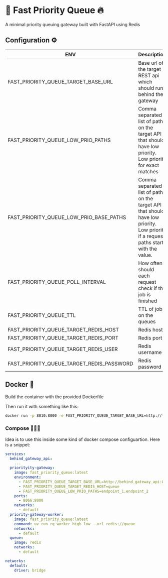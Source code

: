 # 🚀 Fast Priority Queue 🔥

A minimal priority queuing gateway built with FastAPI using Redis

## Configuration ⚙️

| ENV                                       | Description                                                                                                                           | Required | Default   |
|-------------------------------------------|---------------------------------------------------------------------------------------------------------------------------------------|----------|-----------|
| FAST_PRIORITY_QUEUE_TARGET_BASE_URL       | Base url of the target REST api which should run behind the gateway                                                                   | x        |           |
| FAST_PRIORITY_QUEUE_LOW_PRIO_PATHS        | Comma separated list of paths on the target API that should have low priority. Low priority for exact matches                         |          | None      |
| FAST_PRIORITY_QUEUE_LOW_PRIO_BASE_PATHS   | Comma separated list of paths on the target API that should have low priority. Low priority if a request paths starts with the value. |          | None      |
| FAST_PRIORITY_QUEUE_POLL_INTERVAL         | How often should each request check if the job is finished                                                                            |          | 1.0       |
| FAST_PRIORITY_QUEUE_TTL                   | TTL of jobs on the queues                                                                                                             |          | 300       |
| FAST_PRIORITY_QUEUE_TARGET_REDIS_HOST     | Redis host                                                                                                                            |          | localhost |
| FAST_PRIORITY_QUEUE_TARGET_REDIS_PORT     | Redis port                                                                                                                            |          | 6379      |
| FAST_PRIORITY_QUEUE_TARGET_REDIS_USER     | Redis username                                                                                                                        |          | None      |
| FAST_PRIORITY_QUEUE_TARGET_REDIS_PASSWORD | Redis password                                                                                                                        |          | None      |

## Docker 🐳

Build the container with the provided Dockerfile

Then run it with something like this:

```bash
docker run -p 8010:8000 -e FAST_PRIORITY_QUEUE_TARGET_BASE_URL=http://localhost:8011 -e FAST_PRIORITY_QUEUE_TARGET_REDIS_HOST=localhost fast_priority_queue:lates
```


### Compose 🐳🐳🐳

Idea is to use this inside some kind of docker compose configuartion. Here is a snippet:

```yml
services:
  behind_gateway_api:
    ...
  priorityity-gateway:
    image: fast_priority_queue:latest
    environment:
      - FAST_PRIORITY_QUEUE_TARGET_BASE_URL=http://behind_gateway_api:8000
      - FAST_PRIORITY_QUEUE_TARGET_REDIS_HOST=queue
      - FAST_PRIORITY_QUEUE_LOW_PRIO_PATHS=endpoint_1,endpoint_2
    ports:
      - 8066:8000
    networks:
      - default
  priority-gateway-worker:
    image: fast_priority_queue:latest
    command: uv run rq worker high low --url redis://queue
    networks:
      - default
  queue:
    image: redis
    networks:
      - default

networks:
  default:
    driver: bridge

```
